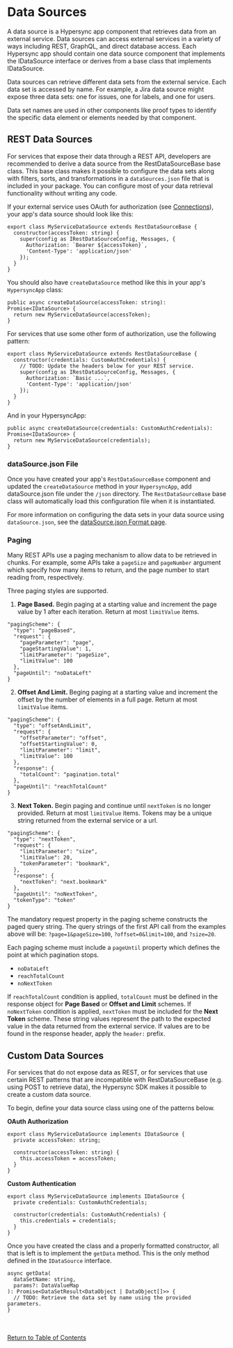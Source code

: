 # Data Sources

A data source is a Hypersync app component that retrieves data from an external service. Data sources can access external services in a variety of ways including REST, GraphQL, and direct database access. Each Hypersync app should contain one data source component that implements the IDataSource interface or derives from a base class that implements IDataSource.

Data sources can retrieve different data sets from the external service. Each data set is accessed by name. For example, a Jira data source might expose three data sets: one for issues, one for labels, and one for users.

Data set names are used in other components like proof types to identify the specific data element or elements needed by that component.

## REST Data Sources

For services that expose their data through a REST API, developers are recommended to derive a data source from the RestDataSourceBase base class. This base class makes it possible to configure the data sets along with filters, sorts, and transformations in a `dataSources.json` file that is included in your package. You can configure most of your data retrieval functionality without writing any code.

If your external service uses OAuth for authorization (see [Connections](./004-connections.md)), your app's data source should look like this:

```
export class MyServiceDataSource extends RestDataSourceBase {
  constructor(accessToken: string) {
    super(config as IRestDataSourceConfig, Messages, {
      Authorization: `Bearer ${accessToken}`,
      'Content-Type': 'application/json'
    });
  }
}

```

You should also have `createDataSource` method like this in your app's `HypersyncApp` class:

```
public async createDataSource(accessToken: string): Promise<IDataSource> {
  return new MyServiceDataSource(accessToken);
}
```

For services that use some other form of authorization, use the following pattern:

```
export class MyServiceDataSource extends RestDataSourceBase {
  constructor(credentials: CustomAuthCredentials) {
    // TODO: Update the headers below for your REST service.
    super(config as IRestDataSourceConfig, Messages, {
      Authorization: `Basic ...`,
      'Content-Type': 'application/json'
    });
  }
}
```

And in your HypersyncApp:

```
public async createDataSource(credentials: CustomAuthCredentials): Promise<IDataSource> {
  return new MyServiceDataSource(credentials);
}
```

### dataSource.json File

Once you have created your app's `RestDataSourceBase` component and updated the `createDataSource` method in your `HypersyncApp`, add dataSource.json file under the `/json` directory. The `RestDataSourceBase` base class will automatically load this configuration file when it is instantiated.

For more information on configuring the data sets in your data source using `dataSource.json`, see the [dataSource.json Format page](./052-data-source-json.md).

### Paging

Many REST APIs use a paging mechanism to allow data to be retrieved in chunks. For example, some APIs take a `pageSize` and `pageNumber` argument which specify how many items to return, and the page number to start reading from, respectively.

Three paging styles are supported.

1.  __Page Based.__  Begin paging at a starting value and increment the page value by 1 after each iteration.  Return at most `limitValue` items.

```
"pagingScheme": {
  "type": "pageBased",
  "request": {
    "pageParameter": "page",
    "pageStartingValue": 1,
    "limitParameter": "pageSize",
    "limitValue": 100
  },
  "pageUntil": "noDataLeft"
}
```

2.  __Offset And Limit.__  Beging paging at a starting value and increment the offset by the number of elements in a full page.  Return at most `limitValue` items.

```
"pagingScheme": {
  "type": "offsetAndLimit",
  "request": {
    "offsetParameter": "offset",
    "offsetStartingValue": 0,
    "limitParameter": "limit",
    "limitValue": 100
  },
  "response": {
    "totalCount": "pagination.total"
  },
  "pageUntil": "reachTotalCount"
}
```

3.  __Next Token.__  Begin paging and continue until `nextToken` is no longer provided.  Return at most `limitValue` items.  Tokens may be a unique string returned from the external service or a url.

```
"pagingScheme": {
  "type": "nextToken",
  "request": {
    "limitParameter": "size",
    "limitValue": 20,
    "tokenParameter": "bookmark",
  },
  "response": {
    "nextToken": "next.bookmark"
  },
  "pageUntil": "noNextToken",
  "tokenType": "token"
}
```

The mandatory request property in the paging scheme constructs the paged query string.  The query strings of the first API call from the examples above will be: `?page=1&pageSize=100`, `?offset=0&limit=100`, and `?size=20`.

Each paging scheme must include a `pageUntil` property which defines the point at which pagination stops.

* `noDataLeft`
* `reachTotalCount`
* `noNextToken`

If `reachTotalCount` condition is applied, `totalCount` must be defined in the response object for __Page Based__ or __Offset and Limit__ schemes.  If `noNextToken` condition is applied, `nextToken` must be included for the __Next Token__ scheme.  These string values represent the path to the expected value in the data returned from the external service.  If values are to be found in the response header, apply the `header:` prefix.

## Custom Data Sources

For services that do not expose data as REST, or for services that use certain REST patterns that are incompatible with RestDataSourceBase (e.g. using POST to retrieve data), the Hypersync SDK makes it possible to create a custom data source.

To begin, define your data source class using one of the patterns below.

**OAuth Authorization**

```
export class MyServiceDataSource implements IDataSource {
  private accessToken: string;

  constructor(accessToken: string) {
    this.accessToken = accessToken;
  }
}
```

**Custom Authentication**

```
export class MyServiceDataSource implements IDataSource {
  private credentials: CustomAuthCredentials;

  constructor(credentials: CustomAuthCredentials) {
    this.credentials = credentials;
  }
}
```

Once you have created the class and a properly formatted constructor, all that is left is to implement the `getData` method. This is the only method defined in the `IDataSource` interface.

```
async getData(
  dataSetName: string,
  params?: DataValueMap
): Promise<DataSetResult<DataObject | DataObject[]>> {
  // TODO: Retrieve the data set by name using the provided parameters.
}
```

<br></br>
[Return to Table of Contents](./000-toc.md)
